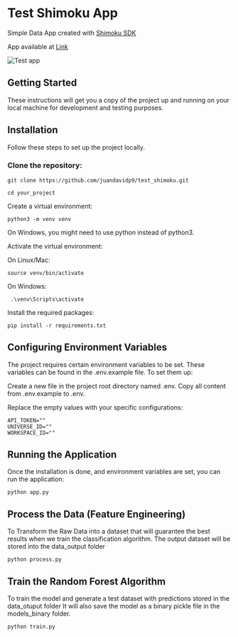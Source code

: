 # Test Shimoku App

Simple Data App created with [Shimoku SDK](https://github.com/shimoku-tech/shimoku-api-python)

App available at [Link](https://shimoku.io/e0ec6c2b-3f70-47b6-b136-9c49545062e1/)

![Test app](https://drive.google.com/uc?id=1vUjMqwAEA3g7lpkjYQXcH2mQys6UKPaQ)

## Getting Started

These instructions will get you a copy of the project up and running on your local machine for development and testing purposes.

## Installation

Follow these steps to set up the project locally.

### Clone the repository:

```
git clone https://github.com/juandavidp9/test_shimoku.git
```
```
cd your_project
```

Create a virtual environment:

```
python3 -m venv venv
```
  
On Windows, you might need to use python instead of python3.

Activate the virtual environment: 

On Linux/Mac:

```
source venv/bin/activate
```
  
On Windows:
```
 .\venv\Scripts\activate
```

Install the required packages:

```
pip install -r requirements.txt
```
  

## Configuring Environment Variables

The project requires certain environment variables to be set. These variables can be found in the .env.example file. To set them up:

Create a new file in the project root directory named .env.
Copy all content from .env.example to .env.

Replace the empty values with your specific configurations:
```
API_TOKEN=""
UNIVERSE_ID=""
WORKSPACE_ID=""
```

## Running the Application

Once the installation is done, and environment variables are set, you can run the application:

```
python app.py
```

## Process the Data (Feature Engineering)

To Transform the Raw Data into a dataset that will guarantee the best results when we
train the classification algorithm. The output dataset will be stored into the data_output folder

```
python process.py
```

## Train the Random Forest  Algorithm 

To train the model and generate a test dataset with predictions stored in the data_otuput folder
It will also save the model as a binary pickle file in the models_binary folder.

```
python train.py
```
